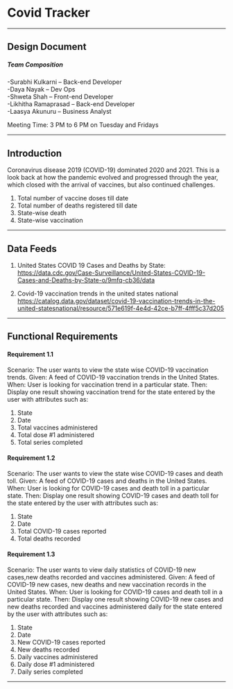 # Covid Tracker
---
 ## Design Document  
 
 ##### Team Composition  
 
-Surabhi Kulkarni – Back-end Developer\
-Daya Nayak – Dev Ops\
-Shweta Shah – Front-end Developer \
-Likhitha Ramaprasad – Back-end Developer\
-Laasya Akunuru – Business Analyst 
 
 Meeting Time: 3 PM to 6 PM on Tuesday and Fridays 
 
 ---
 
 ## Introduction  
 
Coronavirus disease 2019 (COVID-19) dominated 2020 and 2021. This is a look back at how the pandemic evolved and progressed through the year, which closed with the arrival of vaccines, but also continued challenges.

1. Total number of vaccine doses till date 
2. Total number of deaths registered till date
3. State-wise death
4. State-wise vaccination

---  

## Data Feeds  

1. United States COVID 19 Cases and Deaths by State: https://data.cdc.gov/Case-Surveillance/United-States-COVID-19-Cases-and-Deaths-by-State-o/9mfq-cb36/data

2. Covid-19 vaccination trends in the united states national https://catalog.data.gov/dataset/covid-19-vaccination-trends-in-the-united-statesnational/resource/571e619f-4e4d-42ce-b7ff-4fff5c37d205
---  

## Functional Requirements  

#### Requirement 1.1  

Scenario:  The user wants to view the state wise COVID-19 vaccination trends.
Given: A feed of COVID-19 vaccination trends in the United States.
When: User is looking for vaccination trend in a particular state.
Then: Display one result showing vaccination trend for the state entered by the user with attributes such as:
1. State
2. Date
3. Total vaccines administered
4. Total dose #1 administered
5. Total series completed

#### Requirement 1.2  

Scenario:  The user wants to view the state wise COVID-19 cases and death toll.
Given: A feed of COVID-19 cases and deaths in the United States.
When: User is looking for COVID-19 cases and death toll in a particular state.
Then: Display one result showing COVID-19 cases and death toll for the state entered by the user with attributes such as:
1. State
2. Date
3. Total COVID-19 cases reported
4. Total deaths recorded

#### Requirement 1.3  

Scenario:  The user wants to view daily statistics of COVID-19 new cases,new deaths recorded and vaccines administered.
Given: A feed of COVID-19 new cases, new deaths and new vaccination records in the United States.
When: User is looking for COVID-19 cases and death toll in a particular state.
Then: Display one result showing COVID-19 new cases and new deaths recorded and vaccines administered daily for the state entered by the user with attributes such as:
1. State
2. Date
3. New COVID-19 cases reported
4. New deaths recorded
5. Daily vaccines administered
6. Daily dose #1 administered
7. Daily series completed

---



